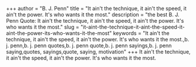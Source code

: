 +++
author = "B. J. Penn"
title = "It ain't the technique, it ain't the speed, it ain't the power. It's who wants it the most."
description = "the best B. J. Penn Quote: It ain't the technique, it ain't the speed, it ain't the power. It's who wants it the most."
slug = "it-aint-the-technique-it-aint-the-speed-it-aint-the-power-its-who-wants-it-the-most"
keywords = "It ain't the technique, it ain't the speed, it ain't the power. It's who wants it the most.,b. j. penn,b. j. penn quotes,b. j. penn quote,b. j. penn sayings,b. j. penn saying,quotes, sayings,quote, saying, motivation"
+++
It ain't the technique, it ain't the speed, it ain't the power. It's who wants it the most.
